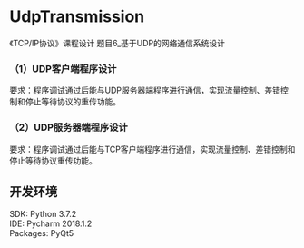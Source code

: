 # UdpTransmission
《TCP/IP协议》课程设计 题目6_基于UDP的网络通信系统设计  
### （1）UDP客户端程序设计  
要求：程序调试通过后能与UDP服务器端程序进行通信，实现流量控制、差错控制和停止等待协议的重传功能。  
### （2）UDP服务器端程序设计  
要求：程序调试通过后能与TCP客户端程序进行通信，实现流量控制、差错控制和停止等待协议重传功能。  
## 开发环境
SDK: Python 3.7.2  
IDE: Pycharm 2018.1.2  
Packages: PyQt5  
